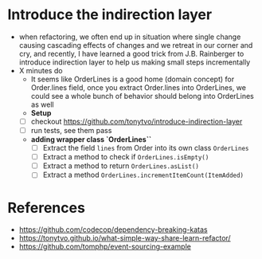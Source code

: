# Introduce the indirection layer
- when refactoring, we often end up in situation where single change causing cascading effects of changes and we retreat in our corner and cry, and recently, I have learned a good trick from J.B. Rainberger to introduce indirection layer to help us making small steps incrementally
- X minutes do
    - It seems like OrderLines is a good home (domain concept) for Order.lines field, once you extract Order.lines into OrderLines, we could see a whole bunch of behavior should belong into OrderLines as well
    - **Setup**
    - [ ] checkout https://github.com/tonytvo/introduce-indirection-layer
    - [ ] run tests, see them pass
    - **adding wrapper class `OrderLines``**
      - [ ] Extract the field `lines` from Order into its own class `OrderLines`
      - [ ] Extract a method to check if `OrderLines.isEmpty()`
      - [ ] Extract a method to return `OrderLines.asList()`
      - [ ] Extract a method `OrderLines.incrementItemCount(ItemAdded)`
# References
- https://github.com/codecop/dependency-breaking-katas
- https://tonytvo.github.io/what-simple-way-share-learn-refactor/
- https://github.com/tomphp/event-sourcing-example
